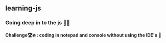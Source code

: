 ## learning-js

### Going deep in to the js 🌊🦈

#### Challenge🏆🔥 : coding in notepad and console without using the IDE's 🚀
